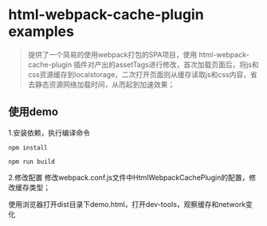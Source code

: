 <!--
 * @Author: huangwenming
 * @Date: 2020-04-24 14:02:23
 -->
# html-webpack-cache-plugin examples
> 提供了一个简易的使用webpack打包的SPA项目，使用 html-webpack-cache-plugin 插件对产出的assetTags进行修改，首次加载页面后，将js和css资源缓存到localstorage，二次打开页面则从缓存读取js和css内容，省去静态资源网络加载时间，从而起到加速效果；

## 使用demo
1.安装依赖，执行编译命令
```
npm install

npm run build

```
2.修改配置
修改webpack.conf.js文件中HtmlWebpackCachePlugin的配置，修改缓存类型；

使用浏览器打开dist目录下demo.html，打开dev-tools，观察缓存和network变化